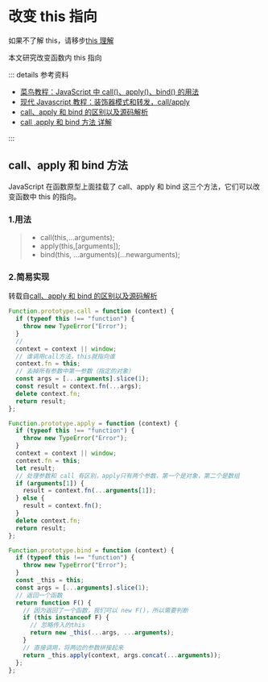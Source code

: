 # 改变 this 指向

如果不了解 this，请移步[this 理解](./this%E7%90%86%E8%A7%A3.md)

本文研究改变函数内 this 指向

::: details 参考资料

- [菜鸟教程：JavaScript 中 call()、apply()、bind() 的用法](https://www.runoob.com/w3cnote/js-call-apply-bind.html)
- [现代 Javascript 教程：装饰器模式和转发，call/apply](https://zh.javascript.info/call-apply-decorators)
- [call、apply 和 bind 的区别以及源码解析](https://blog.csdn.net/weixin_40454791/article/details/121955359)
- [call ,apply 和 bind 方法 详解](https://blog.csdn.net/qq_43000315/article/details/125360096)

:::

## call、apply 和 bind 方法

JavaScript 在函数原型上面挂载了 call、apply 和 bind 这三个方法，它们可以改变函数中 this 的指向。

### 1.用法

> - call(this,…arguments);
> - apply(this,[arguments]);
> - bind(this, …arguments)(…newarguments);

### 2.简易实现

转载自[call、apply 和 bind 的区别以及源码解析](https://blog.csdn.net/weixin_40454791/article/details/121955359)

```js
Function.prototype.call = function (context) {
  if (typeof this !== "function") {
    throw new TypeError("Error");
  }
  //
  context = context || window;
  // 谁调用call方法，this就指向谁
  context.fn = this;
  // 去掉所有参数中第一参数（指定的对象）
  const args = [...arguments].slice(1);
  const result = context.fn(...args);
  delete context.fn;
  return result;
};

Function.prototype.apply = function (context) {
  if (typeof this !== "function") {
    throw new TypeError("Error");
  }
  context = context || window;
  context.fn = this;
  let result;
  // 处理参数和 call 有区别，apply只有两个参数，第一个是对象，第二个是数组
  if (arguments[1]) {
    result = context.fn(...arguments[1]);
  } else {
    result = context.fn();
  }
  delete context.fn;
  return result;
};

Function.prototype.bind = function (context) {
  if (typeof this !== "function") {
    throw new TypeError("Error");
  }
  const _this = this;
  const args = [...arguments].slice(1);
  // 返回一个函数
  return function F() {
    // 因为返回了一个函数，我们可以 new F()，所以需要判断
    if (this instanceof F) {
      // 忽略传入的this
      return new _this(...args, ...arguments);
    }
    // 直接调用，将两边的参数拼接起来
    return _this.apply(context, args.concat(...arguments));
  };
};
```
